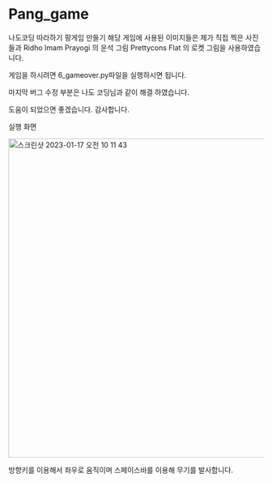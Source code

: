 # Pang_game
나도코딩 따라하기 팡게임 만들기
해당 게임에 사용된 이미지들은 제가 직접 찍은 사진들과 
Ridho Imam Prayogi 의 운석 그림
Prettycons Flat 의 로켓 그림을 사용하였습니다.

게임을 하시려면 
6_gameover.py파일을 실행하시면 됩니다.

마지막 버그 수정 부분은 나도 코딩님과 같이 해결 하였습니다.

도움이 되었으면 좋겠습니다. 감사합니다.


실행 화면




<img width="630" alt="스크린샷 2023-01-17 오전 10 11 43" src="https://user-images.githubusercontent.com/70461240/212790045-c9e7eaed-d0db-4a00-a22f-f3b4404e6dfa.png">



방향키를 이용해서 좌우로 움직이며
스페이스바를 이용해 무기를 발사합니다.
